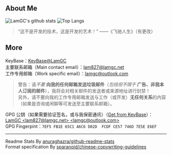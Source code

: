 ## About Me ##
![LamGC's github stats](https://github-readme-stats.vercel.app/api?username=LamGC&ount_private=true&show_icons=true)
![Top Langs](https://github-readme-stats.vercel.app/api/top-langs/?username=LamGC&layout=compact)

> “这不是开发的技术，这是开发的艺术！” ——《飞驰人生》（有更改）

## More ##
KeyBase：[KeyBase@LamGC](https://keybase.io/LamGC)  
主要联系邮箱（Main contact email）：[lam827@lamgc.net](mailto:lam827@lamgc.net)  
工作专用邮箱（Work specific email）：[lamgc@outlook.com](mailto:lamgc@outlook.com)  
> 警告：请*不要* **向我的任何邮箱发送垃圾邮件**（*包括但不限于* **广告、非我本人订阅的邮件**），我将会对相关邮件的发送者或来源地址进行封禁！  
> 另外，请不要向我的工作专用邮箱发送与工作（或开发）**无任何关系**的内容（如果是咨询或闲聊等可发送至主要联系邮箱）。

GPG 公钥（如果需要验证签名，或与我保密通讯）（[Get from KeyBase](https://keybase.io/lamgc/pgp_keys.asc?fingerprint=7ef5fb1e65c1a6c6d02dfcdfce57746d7e5ee6ef)）：[LamGC &lt;lam827@lamgc.net&gt; &lt;lamgc@outlook.com&gt;](https://github.com/LamGC.gpg)    
GPG Fingerpint：`7EF5 FB1E 65C1 A6C6 D02D  FCDF CE57 746D 7E5E E6EF`

----------
Readme Stats By [anuraghazra/github-readme-stats](https://github.com/anuraghazra/github-readme-stats)  
Format specification By [sparanoid/chinese-copywriting-guidelines](https://github.com/sparanoid/chinese-copywriting-guidelines)  

<span id="surprise-tips" style="color: #ffffff10;">提示: 在这段文字更新开始，本仓库每个提交的说明中都会附带一段内容（至于是什么内容，我也不清楚）。</span>

